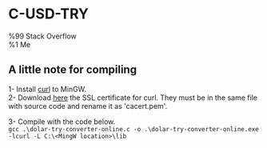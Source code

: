# C-USD-TRY
%99 Stack Overflow  
%1  Me  

## A little note for compiling  
1-  Install [curl](https://curl.se/windows/) to MinGW.  
2-  Download [here](https://curl.haxx.se/docs/sslcerts.html) the SSL certificate for curl. They must be in the same file with source code and rename it as 'cacert.pem'.

3-  Compile with the code below.  
    ```
      gcc .\dolar-try-converter-online.c -o .\dolar-try-converter-online.exe -lcurl -L C:\<MingW location>\lib
    ```
